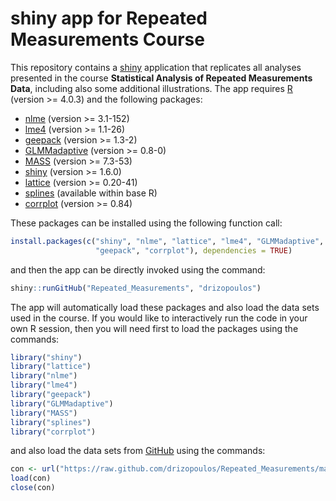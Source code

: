 # shiny app for Repeated Measurements Course
This repository contains a [shiny](http://shiny.rstudio.com/) application that replicates 
all analyses presented in the course 
**Statistical Analysis of Repeated Measurements Data**, including also some additional 
illustrations. The app requires [R](http://cran.r-project.org/) 
(version >= 4.0.3) and the following packages:

* [nlme](http://cran.r-project.org/package=nlme) (version >= 3.1-152)
* [lme4](http://cran.r-project.org/package=lme4) (version >= 1.1-26)
* [geepack](http://cran.r-project.org/package=geepack) (version >= 1.3-2)
* [GLMMadaptive](http://cran.r-project.org/package=GLMMadaptive) (version >= 0.8-0)
* [MASS](http://cran.r-project.org/package=MASS) (version >= 7.3-53)
* [shiny](http://cran.r-project.org/package=shiny) (version >= 1.6.0)
* [lattice](http://cran.r-project.org/package=lattice) (version >= 0.20-41)
* [splines](http://cran.r-project.org/) (available within base R)
* [corrplot](http://cran.r-project.org/package=corrplot) (version >= 0.84)

These packages can be installed using the following function call:
```r
install.packages(c("shiny", "nlme", "lattice", "lme4", "GLMMadaptive", "MASS",
                   "geepack", "corrplot"), dependencies = TRUE)
```
and then the app can be directly invoked using the command:
```r
shiny::runGitHub("Repeated_Measurements", "drizopoulos")
```

The app will automatically load these packages and also load the data sets used in the 
course. If you would like to interactively run the code in your own R session, then you 
will need first to load the packages using the commands:
```r
library("shiny")
library("lattice")
library("nlme")
library("lme4")
library("geepack")
library("GLMMadaptive")
library("MASS")
library("splines")
library("corrplot")
```
and also load the data sets from [GitHub](https://github.com/drizopoulos/Repeated_Measurements) 
using the commands:
```r
con <- url("https://raw.github.com/drizopoulos/Repeated_Measurements/master/Data.RData")
load(con)
close(con)
```
